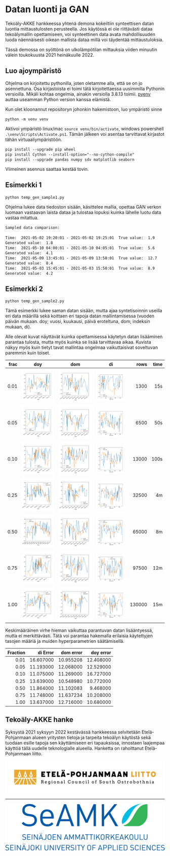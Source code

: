 [seamk_logo]:       /img/Seamk_logo.svg
[epliitto_logo]:    /img/EPLiitto_logo_vaaka_vari.jpg


[doy1]:             /img/plot-doy-0.01.png
[dom1]:             /img/plot-dom-0.01.png
[di1]:              /img/plot-di-0.01.png
[doy2]:             /img/plot-doy-0.05.png
[dom2]:             /img/plot-dom-0.05.png
[di2]:              /img/plot-di-0.05.png
[doy3]:             /img/plot-doy-0.1.png
[dom3]:             /img/plot-dom-0.1.png
[di3]:              /img/plot-di-0.1.png
[doy4]:             /img/plot-doy-0.25.png
[dom4]:             /img/plot-dom-0.25.png
[di4]:              /img/plot-di-0.25.png
[doy5]:             /img/plot-doy-0.5.png
[dom5]:             /img/plot-dom-0.5.png
[di5]:              /img/plot-di-0.5.png
[doy6]:             /img/plot-doy-0.75.png
[dom6]:             /img/plot-dom-0.75.png
[di6]:              /img/plot-di-0.75.png
[doy7]:             /img/plot-doy-1.0.png
[dom7]:             /img/plot-dom-1.0.png
[di7]:              /img/plot-di-1.0.png


# Datan luonti ja GAN 

Tekoäly-AKKE hankkeessa yhtenä demona kokeiltiin synteettisen datan luontia mittaustulosten perusteella. Jos käytössä ei ole riittävästi dataa tekoälymallin opettamiseen, voi synteettinen data avata mahdollisuuden luoda näennäisesti oikean mallista dataa millä voi täydentää mittaustuloksia. 

Tässä demossa on syöttönä on ulkolämpötilan mittauksia viiden minuutin välein toukokuusta 2021 heinäkuulle 2022. 

## Luo ajoympäristö

Ohjelma on kirjoitettu pythonilla, joten oletamme alla, että se on jo asennettuna. Osa kirjastoista ei toimi tätä kirjoitettaessa uusimmilla Pythonin versioilla. Mikäli kohtaa ongelmia, ainakin versiolla 3.8.13 toimii. [pyenv](https://github.com/pyenv/pyenv)  auttaa useamman Python version kanssa elämistä.

Kun olet kloonannut repositoryn johonkin hakemistoon, luo ympäristö sinne 

```
python -m venv venv
```

Aktivoi ympäristö linux/mac `source venv/bin/activate`, windows powershell `.\venv\Scripts\Activate.ps1`. Tämän jälkeen voi asentaa tarvittavat kirjastot tähän virtuaaliympäristöön. 

```
pip install --upgrade pip wheel
pip install Cython --install-option="--no-cython-compile"
pip install --upgrade pandas numpy sdv matplotlib seaborn
```

Viimeinen asennus saattaa kestää tovin. 

## Esimerkki 1

```
python temp_gen_sample1.py
```

Ohjelma lukee data tiedoston sisään, käsittelee mallia, opettaa GAN verkon luomaan vastaavan laista dataa ja tulostaa lopuksi kuinka lähelle luotu data vastaa mitattua. 

```
Sampled data comparison:

Time:  2021-05-02 19:20:01 - 2021-05-02 19:25:01  True value:  1.9  Generated value:  1.8
Time:  2021-05-10 04:00:01 - 2021-05-10 04:05:01  True value:  5.6  Generated value:  4.1
Time:  2021-05-09 13:45:01 - 2021-05-09 13:50:01  True value:  12.7  Generated value:  8.4
Time:  2021-05-03 15:45:01 - 2021-05-03 15:50:01  True value:  8.9  Generated value:  4.2
```

## Esimerkki 2 

```
python temp_gen_sample2.py
```

Tämä esimerkki lukee saman datan sisään, mutta ajaa syntetisoinnin useilla eri data määrillä sekä koittaen eri tapoja datan mallintamisessa (vuoden päivän mukaan. doy; vuosi, kuukausi, päivä eroteltuna, dom; indeksin mukaan, di). 

Alle olevat kuvat näyttävät kuinka opettamisessa käytetyn datan lisääminen parantaa tulosta, mutta myös kuinka se lisää tarvittavaa aikaa. Kuvista näkyy myös kuin tietyt tavat mallintaa ongelmaa vaikuttaisivat soveltuvan paremmin kuin toiset. 

| frac | doy     | dom     | di     | rows   | time |
|  --: | :--:    | :--:    | :--:   | --:    | --:  |
| 0.01 | ![doy1] | ![dom1] | ![di1] | 1300   | 15s  |
| 0.05 | ![doy2] | ![dom2] | ![di2] | 6500   | 50s  |
| 0.10 | ![doy3] | ![dom3] | ![di3] | 13000  | 100s |
| 0.25 | ![doy4] | ![dom4] | ![di4] | 32500  |  4m  |
| 0.50 | ![doy5] | ![dom5] | ![di5] | 65000  |  8m  |
| 0.75 | ![doy6] | ![dom6] | ![di6] | 97500  | 12m  |
| 1.00 | ![doy7] | ![dom7] | ![di7] | 130000 | 15m  |

Keskimääräinen virhe hieman vaikuttaa parantuvan datan lisääntyessä, mutta ei merkittävästi. Tätä voi parantaa hakemalla erilaisia käytettyjen tasojen määriä ja muiden hyperparametrien säätämisellä.

| Fraction | di Error | dom error | doy error |
| --: | --: | --: | --: |
| 0.01  | 16.607000 | 10.955208 | 12.408000 |
| 0.05  | 11.193000 | 12.068000 | 12.529000 |
| 0.10  | 11.075000 | 11.269000 | 16.727000 |
| 0.25  | 13.639000 | 10.548980 | 10.772000 |
| 0.50  | 11.864000 | 11.102083 | 9.468000  |
| 0.75  | 11.748000 | 11.637234 | 10.208000 |
| 1.00  | 13.637000 | 12.716000 | 10.680000 |


## Tekoäly-AKKE hanke

Syksystä 2021 syksyyn 2022 kestävässä hankkeessa selvitetään Etelä-Pohjanmaan alueen yritysten tietoja ja tarpeita tekoälyn käytöstä sekä tuodaan esille tapoja sen käyttämiseen eri tapauksissa, innostaen laajempaa käyttöä tällä uudelle teknologialle alueella. Hanketta on rahoittanut Etelä-Pohjanmaan liitto.

![epliitto_logo]

---

![seamk_logo]
